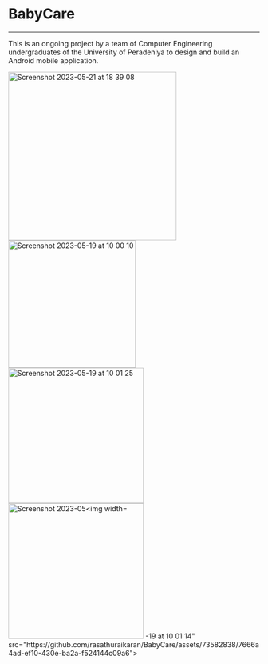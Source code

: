 # BabyCare

***
  
This is an ongoing project by a team of  Computer Engineering undergraduates of the University of Peradeniya to design and build an Android mobile application.

<img width="337" alt="Screenshot 2023-05-21 at 18 39 08" src="https://github.com/rasathuraikaran/BabyCare/assets/73582838/eb3cafc0-1405-48e7-a855-2477ee47cdf2">
<img width="255" alt="Screenshot 2023-05-19 at 10 00 10" src="https://github.com/rasathuraikaran/BabyCare/assets/73582838/7ee51ce7-ba6d-4389-afab-ada0fb94ace4">


<img width="271" alt="Screenshot 2023-05-19 at 10 01 25" src="https://github.com/rasathuraikaran/BabyCare/assets/73582838/9fbba7d2-326a-4e6a-a6c4-b93f6fd49417">
<img width="271" alt="Screenshot 2023-05<img width="271" alt="Screenshot 2023-05-19 at 10 01 14" src="https://github.com/rasathuraikaran/BabyCare/assets/73582838/42a45c67-3032-4f53-8108-9f8b57439264">
-19 at 10 01 14" src="https://github.com/rasathuraikaran/BabyCare/assets/73582838/7666a4ad-ef10-430e-ba2a-f524144c09a6">

